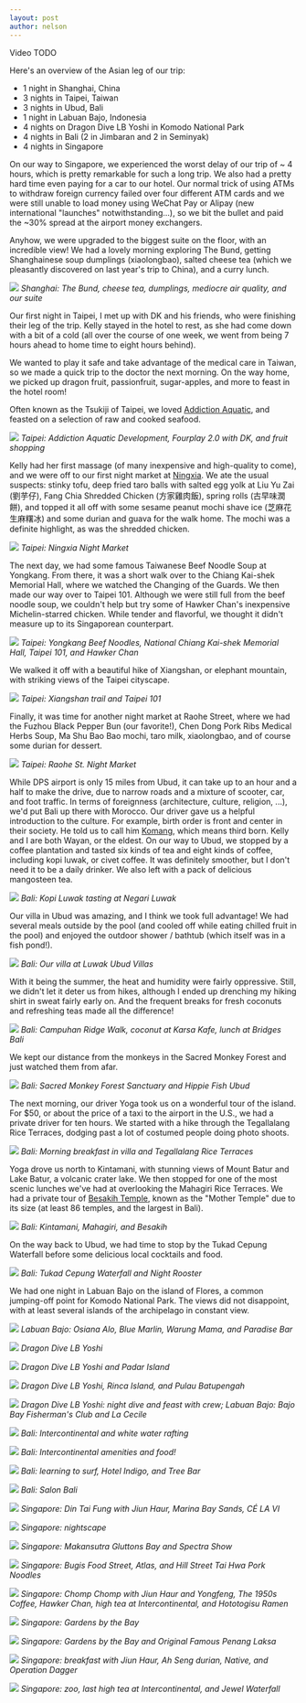 ```yaml
---
layout: post
author: nelson
---
```


Video
TODO

Here's an overview of the Asian leg of our trip:
* 1 night in Shanghai, China
* 3 nights in Taipei, Taiwan
* 3 nights in Ubud, Bali
* 1 night in Labuan Bajo, Indonesia
* 4 nights on Dragon Dive LB Yoshi in Komodo National Park
* 4 nights in Bali (2 in Jimbaran and 2 in Seminyak)
* 4 nights in Singapore

On our way to Singapore, we experienced the worst delay of our trip of ~ 4 hours, which is pretty remarkable for such a long trip. We also had a pretty hard time even paying for a car to our hotel. Our normal trick of using ATMs to withdraw foreign currency failed over four different ATM cards and we were still unable to load money using WeChat Pay or Alipay (new international "launches" notwithstanding...), so we bit the bullet and paid the ~30% spread at the airport money exchangers.

Anyhow, we were upgraded to the biggest suite on the floor, with an incredible view! We had a lovely morning exploring The Bund, getting Shanghainese soup dumplings (xiaolongbao), salted cheese tea (which we pleasantly discovered on last year's trip to China), and a curry lunch. 

![](/images/130.jpg)
*Shanghai: The Bund, cheese tea, dumplings, mediocre air quality, and our suite*

Our first night in Taipei, I met up with DK and his friends, who were finishing their leg of the trip. Kelly stayed in the hotel to rest, as she had come down with a bit of a cold (all over the course of one week, we went from being 7 hours ahead to home time to eight hours behind).

We wanted to play it safe and take advantage of the medical care in Taiwan, so we made a quick trip to the doctor the next morning. On the way home, we picked up dragon fruit, passionfruit, sugar-apples, and more to feast in the hotel room!

Often known as the Tsukiji of Taipei, we loved [Addiction Aquatic](https://www.eater.com/2019/3/6/18242215/addiction-aquatic-best-taipei-seafood-fish-market), and feasted on a selection of raw and cooked seafood.

![](/images/131.jpg)
*Taipei: Addiction Aquatic Development, Fourplay 2.0 with DK, and fruit shopping*

Kelly had her first massage (of many inexpensive and high-quality to come), and we were off to our first night market at [Ningxia](https://danielfooddiary.com/2017/02/16/ningxia/). We ate the usual suspects: stinky tofu, deep fried taro balls with salted egg yolk at Liu Yu Zai (劉芋仔), Fang Chia Shredded Chicken (方家雞肉飯), spring rolls (古早味潤餅), and topped it all off with some sesame peanut mochi shave ice (芝麻花生麻糬冰) and some durian and guava for the walk home. The mochi was a definite highlight, as was the shredded chicken.

![](/images/132.jpg)
*Taipei: Ningxia Night Market*

The next day, we had some famous Taiwanese Beef Noodle Soup at Yongkang. From there, it was a short walk over to the Chiang Kai-shek Memorial Hall, where we watched the Changing of the Guards. We then made our way over to Taipei 101. Although we were still full from the beef noodle soup, we couldn't help but try some of Hawker Chan's inexpensive Michelin-starred chicken. While tender and flavorful, we thought it didn't measure up to its Singaporean counterpart. 

![](/images/133.jpg)
*Taipei: Yongkang Beef Noodles, National Chiang Kai-shek Memorial Hall, Taipei 101, and Hawker Chan*

We walked it off with a beautiful hike of Xiangshan, or elephant mountain, with striking views of the Taipei cityscape.

![](/images/134.jpg)
*Taipei: Xiangshan trail and Taipei 101*

Finally, it was time for another night market at Raohe Street, where we had the Fuzhou Black Pepper Bun (our favorite!), Chen Dong Pork Ribs Medical Herbs Soup, Ma Shu Bao Bao mochi, taro milk, xiaolongbao, and of course some durian for dessert. 

![](/images/135.jpg)
*Taipei: Raohe St. Night Market*

While DPS airport is only 15 miles from Ubud, it can take up to an hour and a half to make the drive, due to narrow roads and a mixture of scooter, car, and foot traffic. In terms of foreignness (architecture, culture, religion, ...), we'd put Bali up there with Morocco. Our driver gave us a helpful introduction to the culture. For example, birth order is front and center in their society. He told us to call him [Komang](https://en.wikipedia.org/wiki/Balinese_name), which means third born. Kelly and I are both Wayan, or the eldest. On our way to Ubud, we stopped by a coffee plantation and tasted six kinds of tea and eight kinds of coffee, including kopi luwak, or civet coffee. It was definitely smoother, but I don't need it to be a daily drinker. We also left with a pack of delicious mangosteen tea.

![](/images/136.jpg)
*Bali: Kopi Luwak tasting at Negari Luwak*

Our villa in Ubud was amazing, and I think we took full advantage! We had several meals outside by the pool (and cooled off while eating chilled fruit in the pool) and enjoyed the outdoor shower / bathtub (which itself was in a fish pond!).

![](/images/137.jpg)
*Bali: Our villa at Luwak Ubud Villas*

With it being the summer, the heat and humidity were fairly oppressive. Still, we didn't let it deter us from hikes, although I ended up drenching my hiking shirt in sweat fairly early on. And the frequent breaks for fresh coconuts and refreshing teas made all the difference! 

![](/images/138.jpg)
*Bali: Campuhan Ridge Walk, coconut at Karsa Kafe, lunch at Bridges Bali*

We kept our distance from the monkeys in the Sacred Monkey Forest and just watched them from afar.

![](/images/139.jpg)
*Bali: Sacred Monkey Forest Sanctuary and Hippie Fish Ubud*

The next morning, our driver Yoga took us on a wonderful tour of the island. For $50, or about the price of a taxi to the airport in the U.S., we had a private driver for ten hours. We started with a hike through the Tegallalang Rice Terraces, dodging past a lot of costumed people doing photo shoots.

![](/images/140.jpg)
*Bali: Morning breakfast in villa and Tegallalang Rice Terraces*

Yoga drove us north  to Kintamani, with stunning views of Mount Batur and Lake Batur, a volcanic crater lake. We then stopped for one of the most scenic lunches we've had at overlooking the Mahagiri Rice Terraces. We had a private tour of [Besakih Temple](https://en.wikipedia.org/wiki/Besakih_Temple), known as the "Mother Temple" due to its size (at least 86 temples, and the largest in Bali). 

![](/images/141.jpg)
*Bali: Kintamani, Mahagiri, and Besakih*

On the way back to Ubud, we had time to stop by the Tukad Cepung Waterfall before some delicious local cocktails and food. 

![](/images/142.jpg)
*Bali: Tukad Cepung Waterfall and Night Rooster*

We had one night in Labuan Bajo on the island of Flores, a common jumping-off point for Komodo National Park. The views did not disappoint, with at least several islands of the archipelago in constant view.

![](/images/143.jpg)
*Labuan Bajo: Osiana Alo, Blue Marlin, Warung Mama, and Paradise Bar*

![](/images/144.jpg)
*Dragon Dive LB Yoshi*

![](/images/145.jpg)
*Dragon Dive LB Yoshi and Padar Island*

![](/images/146.jpg)
*Dragon Dive LB Yoshi, Rinca Island, and Pulau Batupengah*

![](/images/147.jpg)
*Dragon Dive LB Yoshi: night dive and feast with crew; Labuan Bajo:  Bajo Bay Fisherman's Club and La Cecile*

![](/images/148.jpg)
*Bali: Intercontinental and white water rafting*

![](/images/149.jpg)
*Bali: Intercontinental amenities and food!*

![](/images/150.jpg)
*Bali: learning to surf, Hotel Indigo, and Tree Bar*

![](/images/151.jpg)
*Bali: Salon Bali*

![](/images/152.jpg)
*Singapore: Din Tai Fung with Jiun Haur, Marina Bay Sands, CÉ LA VI*

![](/images/153.jpg)
*Singapore: nightscape*

![](/images/154.jpg)
*Singapore: Makansutra Gluttons Bay and Spectra Show*

![](/images/155.jpg)
*Singapore: Bugis Food Street, Atlas, and Hill Street Tai Hwa Pork Noodles*

![](/images/156.jpg)
*Singapore: Chomp Chomp with Jiun Haur and Yongfeng, The 1950s Coffee, Hawker Chan, high tea at Intercontinental, and Hototogisu Ramen*

![](/images/157.jpg)
*Singapore: Gardens by the Bay*

![](/images/158.jpg)
*Singapore: Gardens by the Bay and Original Famous Penang Laksa*

![](/images/159.jpg)
*Singapore: breakfast with Jiun Haur, Ah Seng durian, Native, and Operation Dagger*

![](/images/160.jpg)
*Singapore: zoo, last high tea at Intercontinental, and Jewel Waterfall*





